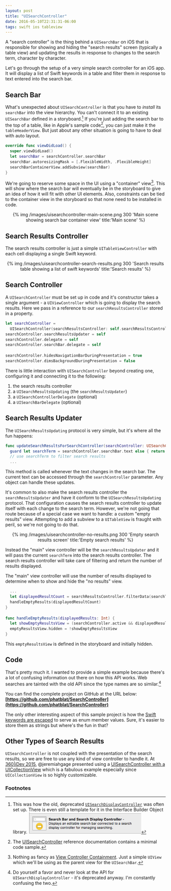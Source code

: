 ```yaml
---
layout: post
title: "UISearchController"
date: 2016-05-10T22:31:31-06:00
tags: swift ios tableview
---
```


A "search controller" is the thing behind a `UISearchBar` on iOS that is responsible for showing and hiding the "search results" screen (typically a table view) and updating the results in response to changes to the search term, character by character.

Let's go through the setup of a very simple search controller for an iOS app. It will display a list of Swift keywords in a table and filter them in response to text entered into the search bar.

## Search Bar

What's unexpected about `UISearchController` is that you have to _install_ its `searchBar` into the view hierarchy. You can't connect it to an existing `UISearchBar` defined in a storyboard.[^searchbar-storyboard] If you're just adding the search bar to the top of a table, like in Apple's sample code[^apple-sample-code], you can just make it the `tableHeaderView`. But just about any other situation is going to have to deal with auto layout.

[^searchbar-storyboard]: This was how the old, deprecated [`UISearchDisplayController`](https://developer.apple.com/library/ios/documentation/UIKit/Reference/UISearchDisplayController_Class/) was often set up. There is even still a template for it in the Interface Builder Object library. ![Search Bar and Search Display Controller in Interface Builder Object library pane](/images/uisearchcontroller-search-bar-and-search-display-controller.png)

[^apple-sample-code]:  The [UISearchController](https://developer.apple.com/library/ios/documentation/UIKit/Reference/UISearchController/#//apple_ref/doc/uid/TP40014432-CH1-SW8) reference documentation contains a minimal code sample.

```swift
override func viewDidLoad() {
  super.viewDidLoad()
  let searchBar = searchController.searchBar
  searchBar.autoresizingMask = [.FlexibleWidth, .FlexibleHeight]
  searchBarContainerView.addSubview(searchBar)
}
```

We're going to reserve some space in the UI using a "container" view[^container-view]. This will show where the search bar will eventually be in the storyboard to give an idea of how it will fit with other UI elements. Also, constraints can be tied to the container view in the storyboard so that none need to be installed in code.

[^container-view]: Nothing as fancy as [View Controller Containment](https://www.objc.io/issues/1-view-controllers/containment-view-controller/). Just a simple `UIView` which we'll be using as the parent view for the `UISearchBar`.

<center>
{% img /images/uisearchcontroller-main-scene.png 300 'Main scene showing search bar container view' title:'Main scene' %}
</center>

## Search Results Controller

The search results controller is just a simple `UITableViewController` with each cell displaying a single Swift keyword.

<center>
{% img /images/uisearchcontroller-search-results.png 300 'Search results table showing a list of swift keywords' title:'Search results' %}
</center>

## Search Controller

A `UISearchController` must be set up in code and it's constructor takes a single argument - a `UIViewController` which is going to display the search results. Here we pass in a reference to our `searchResultsController` stored in a property.

```swift
let searchController =
  UISearchController(searchResultsController: self.searchResultsController)
searchController.searchResultsUpdater = self
searchController.delegate = self
searchController.searchBar.delegate = self

searchController.hidesNavigationBarDuringPresentation = true
searchController.dimsBackgroundDuringPresentation = false
```

There is little interaction with `UISearchController` beyond creating one, configuring it and connecting it to the following:

1. the search results controller
2. a `UISearchResultsUpdating` (the `searchResultsUpdater`)
3. a `UISearchControllerDelegate` (optional)
4. a `UISearchBarDelegate` (optional)

## Search Results Updater

The `UISearchResultsUpdating` protocol is very simple, but it's where all the fun happens:

```swift
func updateSearchResultsForSearchController(searchController: UISearchController)
  guard let searchTerm = searchController.searchBar.text else { return }
  // use searchTerm to filter search results
  ...
```

This method is called whenever the text changes in the search bar. The current text can be accessed through the `searchController` parameter. Any object can handle these updates.

It's common to also make the search results controller the `searchResultsUpdater` and have it conform to the `UISearchResultsUpdating` protocol. That configuration causes the search results controller to update itself with each change to the search term. However, we're not going that route because of a special case we want to handle: a custom "empty results" view. Attempting to add a subview to a `UITableView` is fraught with peril, so we're not going to do that.


<center>
{% img /images/uisearchcontroller-no-results.png 300 'Empty search results screen' title:'Empty search results' %}
</center>

Instead the "main" view controller will be the `searchResultsUpdater` and it will pass the current `searchTerm` into the search results controller. The search results controller will take care of filtering and return the number of results displayed.

The "main" view controller will use the number of results displayed to determine when to show and hide the "no results" view.

```swift
  ...
  let displayedResultCount = searchResultsController.filterData(searchTerm)
  handleEmptyResults(displayedResultCount)
}

func handleEmptyResults(displayedResults: Int) {
  let showEmptyResultsView = (searchController.active && displayedResults == 0)
  emptyResultsView.hidden = !showEmptyResultsView
}
```

This `emptyResultsView` is defined in the storyboard and initially hidden.

## Code

That's pretty much it. I wanted to provide a simple example because there's a lot of confusing information out there on how this API works. Web searches are tainted with the old API since the type names are so similar.[^search-display-controller]

[^search-display-controller]: Do yourself a favor and never look at the API for `UISearchDisplayController` - it's deprecated anyway. I'm constantly confusing the two.

You can find the complete project on GitHub at the URL below:
**[https://github.com/phatblat/SearchController](https://github.com/phatblat/SearchController)**

The only other interesting aspect of this sample project is how the [Swift keywords are escaped](https://github.com/phatblat/SearchController/blob/master/SearchController/SwiftKeyword.swift) to serve as enum member values. Sure, it's easier to store them as strings but where's the fun in that?

## Other Types of Search Results

`UISearchController` is not coupled with the presentation of the search results, so we are free to use any kind of view controller to handle it. At [360\|iDev 2015](http://360idev.com), @jeremiahgage presented using a [UISearchController with a UICollectionView](https://github.com/phatblat/360iDev-Slides/blob/master/2015-Slides.md#uisearchcontroller-with-a-uicollectionview) which is a fabulous example especially since `UICollectionView` is so highly customizable.

### Footnotes
